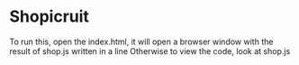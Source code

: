 # Shopicruit
To run this, open the index.html, it will open a browser window with the result of shop.js written in a line 
Otherwise to view the code, look at shop.js
